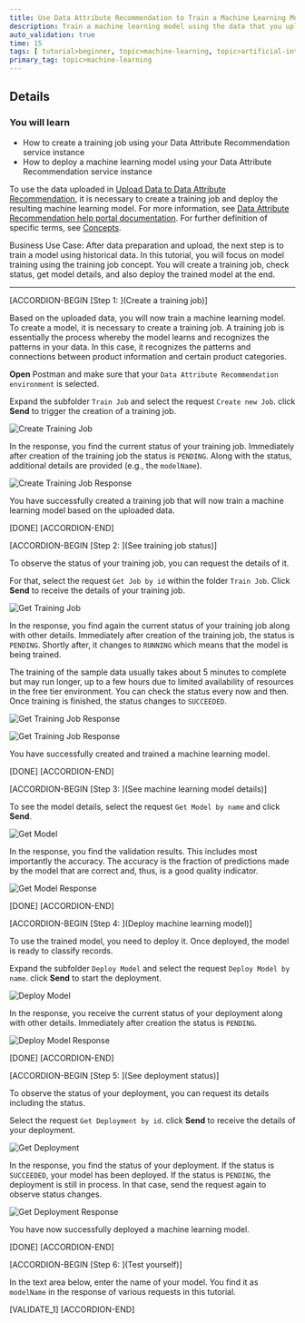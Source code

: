 ```yaml
---
title: Use Data Attribute Recommendation to Train a Machine Learning Model
description: Train a machine learning model using the data that you uploaded to your Data Attribute Recommendation service instance.
auto_validation: true
time: 15
tags: [ tutorial>beginner, topic>machine-learning, topic>artificial-intelligence, topic>cloud, software-product>sap-business-technology-platform, software-product>sap-ai-business-services, software-product>data-attribute-recommendation]
primary_tag: topic>machine-learning
---
```


## Details
### You will learn
  - How to create a training job using your Data Attribute Recommendation service instance
  - How to deploy a machine learning model using your Data Attribute Recommendation service instance

To use the data uploaded in [Upload Data to Data Attribute Recommendation](cp-aibus-dar-upload-data), it is necessary to create a training job and deploy the resulting machine learning model. For more information, see [Data Attribute Recommendation help portal documentation](https://help.sap.com/docs/Data_Attribute_Recommendation). For further definition of specific terms, see [Concepts](https://help.sap.com/docs/Data_Attribute_Recommendation/105bcfd88921418e8c29b24a7a402ec3/cff2de73bc9c4625b35eb036439ae70a.html).

Business Use Case: After data preparation and upload, the next step is to train a model using historical data. In this tutorial, you will focus on model training using the training job concept. You will create a training job, check status, get model details, and also deploy the trained model at the end.   

---

[ACCORDION-BEGIN [Step 1: ](Create a training job)]

Based on the uploaded data, you will now train a machine learning model. To create a model, it is necessary to create a training job. A training job is essentially the process whereby the model learns and recognizes the patterns in your data. In this case, it recognizes the patterns and connections between product information and certain product categories.

**Open** Postman and make sure that your `Data Attribute Recommendation environment` is selected.

Expand the subfolder `Train Job` and select the request `Create new Job`. click **Send** to trigger the creation of a training job.

![Create Training Job](create-job.png)

In the response, you find the current status of your training job. Immediately after creation of the training job the status is `PENDING`. Along with the status, additional details are provided (e.g., the `modelName`).

![Create Training Job Response](create-job-response.png)

You have successfully created a training job that will now train a machine learning model based on the uploaded data.

[DONE]
[ACCORDION-END]


[ACCORDION-BEGIN [Step 2: ](See training job status)]

To observe the status of your training job, you can request the details of it.

For that, select the request `Get Job by id` within the folder `Train Job`. Click **Send** to receive the details of your training job.

![Get Training Job](get-job.png)

In the response, you find again the current status of your training job along with other details. Immediately after creation of the training job, the status is `PENDING`. Shortly after, it changes to `RUNNING` which means that the model is being trained.

The training of the sample data usually takes about 5 minutes to complete but may run longer, up to a few hours due to limited availability of resources in the free tier environment. You can check the status every now and then. Once training is finished, the status changes to `SUCCEEDED`.

![Get Training Job Response](get-job-responseR.png)

![Get Training Job Response](get-job-responseS.png)

You have successfully created and trained a machine learning model.

[DONE]
[ACCORDION-END]


[ACCORDION-BEGIN [Step 3: ](See machine learning model details)]

To see the model details, select the request `Get Model by name` and click **Send**.

![Get Model](get-model.png)

In the response, you find the validation results. This includes most importantly the accuracy. The accuracy is the fraction of predictions made by the model that are correct and, thus, is a good quality indicator.

![Get Model Response](get-model-response.png)

[DONE]
[ACCORDION-END]


[ACCORDION-BEGIN [Step 4: ](Deploy machine learning model)]

To use the trained model, you need to deploy it. Once deployed, the model is ready to classify records.

Expand the subfolder `Deploy Model` and select the request `Deploy Model by name`. click **Send** to start the deployment.

![Deploy Model](deploy-model.png)

In the response, you receive the current status of your deployment along with other details. Immediately after creation the status is `PENDING`.

![Deploy Model Response](deploy-model-response.png)

[DONE]
[ACCORDION-END]


[ACCORDION-BEGIN [Step 5: ](See deployment status)]

To observe the status of your deployment, you can request its details including the status.

Select the request `Get Deployment by id`. click **Send** to receive the details of your deployment.

![Get Deployment](get-deployment.png)

In the response, you find the status of your deployment. If the status is `SUCCEEDED`, your model has been deployed. If the status is `PENDING`, the deployment is still in process. In that case, send the request again to observe status changes.

![Get Deployment Response](get-deployment-response.png)

You have now successfully deployed a machine learning model.

[DONE]
[ACCORDION-END]


[ACCORDION-BEGIN [Step 6: ](Test yourself)]

In the text area below, enter the name of your model. You find it as `modelName` in the response of various requests in this tutorial.

[VALIDATE_1]
[ACCORDION-END]
